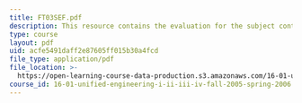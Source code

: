 ```yaml
---
title: FT03SEF.pdf
description: This resource contains the evaluation for the subject contents.
type: course
layout: pdf
uid: acfe5491daff2e87605ff015b30a4fcd
file_type: application/pdf
file_location: >-
  https://open-learning-course-data-production.s3.amazonaws.com/16-01-unified-engineering-i-ii-iii-iv-fall-2005-spring-2006/acfe5491daff2e87605ff015b30a4fcd_FT03SEF.pdf
course_id: 16-01-unified-engineering-i-ii-iii-iv-fall-2005-spring-2006
---
```

